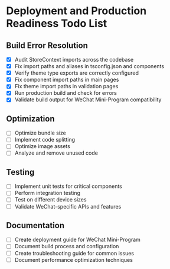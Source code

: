 # Deployment and Production Readiness Todo List

## Build Error Resolution
- [x] Audit StoreContext imports across the codebase
- [x] Fix import paths and aliases in tsconfig.json and components
- [x] Verify theme type exports are correctly configured
- [x] Fix component import paths in main pages
- [x] Fix theme import paths in validation pages
- [x] Run production build and check for errors
- [x] Validate build output for WeChat Mini-Program compatibility

## Optimization
- [ ] Optimize bundle size
- [ ] Implement code splitting
- [ ] Optimize image assets
- [ ] Analyze and remove unused code

## Testing
- [ ] Implement unit tests for critical components
- [ ] Perform integration testing
- [ ] Test on different device sizes
- [ ] Validate WeChat-specific APIs and features

## Documentation
- [ ] Create deployment guide for WeChat Mini-Program
- [ ] Document build process and configuration
- [ ] Create troubleshooting guide for common issues
- [ ] Document performance optimization techniques
